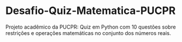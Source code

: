 # Desafio-Quiz-Matematica-PUCPR
Projeto acadêmico da PUCPR: Quiz em Python com 10 questões sobre restrições e operações matemáticas no conjunto dos números reais.
